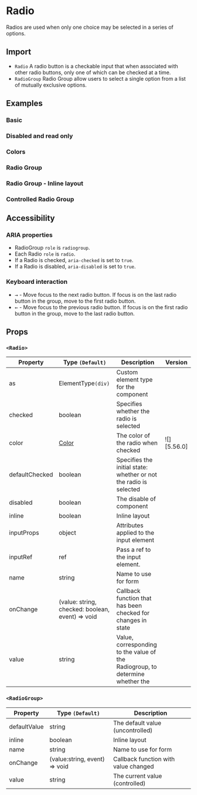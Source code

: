 # Radio

Radios are used when only one choice may be selected in a series of options.

## Import

<!--{include:<import-guide>}-->

- `Radio` A radio button is a checkable input that when associated with other radio buttons, only one of which can be checked at a time.
- `RadioGroup` Radio Group allow users to select a single option from a list of mutually exclusive options.

## Examples

### Basic

<!--{include:`basic.md`}-->

### Disabled and read only

<!--{include:`disabled.md`}-->

### Colors

<!--{include:`colors.md`}-->

### Radio Group

<!--{include:`radio-group.md`}-->

### Radio Group - Inline layout

<!--{include:`radio-group-inline.md`}-->

### Controlled Radio Group

<!--{include:`radio-group-controlled.md`}-->

## Accessibility

### ARIA properties

- RadioGroup `role` is `radiogroup`.
- Each Radio `role` is `radio`.
- If a Radio is checked, `aria-checked` is set to `true`.
- If a Radio is disabled, `aria-disabled` is set to `true`.

### Keyboard interaction

- <kbd>→</kbd> - Move focus to the next radio button. If focus is on the last radio button in the group, move to the first radio button.
- <kbd>←</kbd> - Move focus to the previous radio button. If focus is on the first radio button in the group, move to the last radio button.

## Props

### `<Radio>`

| Property       | Type `(Default)`                                 | Description                                                                   | Version     |
| -------------- | ------------------------------------------------ | ----------------------------------------------------------------------------- | ----------- |
| as             | ElementType`(div)`                               | Custom element type for the component                                         |             |
| checked        | boolean                                          | Specifies whether the radio is selected                                       |             |
| color          | [Color](#code-ts-color-code)                     | The color of the radio when checked                                           | ![][5.56.0] |
| defaultChecked | boolean                                          | Specifies the initial state: whether or not the radio is selected             |             |
| disabled       | boolean                                          | The disable of component                                                      |             |
| inline         | boolean                                          | Inline layout                                                                 |             |
| inputProps     | object                                           | Attributes applied to the input element                                       |             |
| inputRef       | ref                                              | Pass a ref to the input element.                                              |             |
| name           | string                                           | Name to use for form                                                          |             |
| onChange       | (value: string, checked: boolean, event) => void | Callback function that has been checked for changes in state                  |             |
| value          | string                                           | Value, corresponding to the value of the Radiogroup, to determine whether the |             |

### `<RadioGroup>`

| Property     | Type `(Default)`              | Description                          |
| ------------ | ----------------------------- | ------------------------------------ |
| defaultValue | string                        | The default value (uncontrolled)     |
| inline       | boolean                       | Inline layout                        |
| name         | string                        | Name to use for form                 |
| onChange     | (value:string, event) => void | Callback function with value changed |
| value        | string                        | The current value (controlled)       |

<!--{include:(_common/types/color.md)}-->

